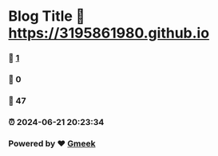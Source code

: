 # Blog Title :link: https://3195861980.github.io 
### :page_facing_up: [1](https://3195861980.github.io/tag.html) 
### :speech_balloon: 0 
### :hibiscus: 47 
### :alarm_clock: 2024-06-21 20:23:34 
### Powered by :heart: [Gmeek](https://github.com/Meekdai/Gmeek)

